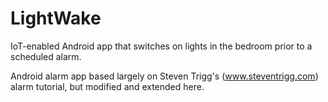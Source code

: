 # LightWake

IoT-enabled Android app that switches on lights in the bedroom prior to a scheduled alarm.

Android alarm app based largely on Steven Trigg's (www.steventrigg.com) alarm tutorial, but modified and extended here.
